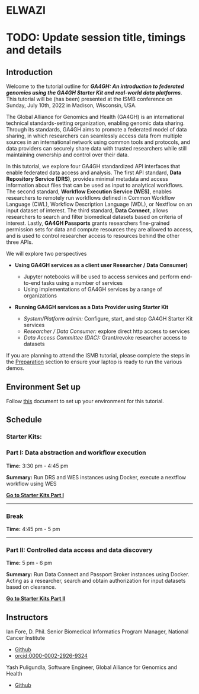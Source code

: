 # ELWAZI 
# TODO: Update session title, timings and details

## Introduction

Welcome to the tutorial outline for _**GA4GH: An introduction to federated genomics using the GA4GH Starter Kit and real-world data platforms**_. This tutorial will be (has been) presented at the ISMB conference on Sunday, July 10th, 2022 in Madison, Wisconsin, USA.

The Global Alliance for Genomics and Health (GA4GH) is an international technical standards-setting organization, enabling genomic data sharing. Through its standards, GA4GH aims to promote a federated model of data sharing, in which researchers can seamlessly access data from multiple sources in an international network using common tools and protocols, and data providers can securely share data with trusted researchers while still maintaining ownership and control over their data. 

In this tutorial, we explore four GA4GH standardized API interfaces that enable federated data access and analysis. The first API standard, **Data Repository Service (DRS)**, provides minimal metadata and access information about files that can be used as input to analytical workflows. The second standard, **Workflow Execution Service (WES)**, enables researchers to remotely run workflows defined in Common Workflow Language (CWL), Workflow Description Language (WDL), or Nextflow on an input dataset of interest. The third standard, **Data Connect**, allows researchers to search and filter biomedical datasets based on criteria of interest. Lastly, **GA4GH Passports** grants researchers fine-grained permission sets for data and compute resources they are allowed to access, and is used to control researcher access to resources behind the other three APIs.

We will explore two perspectives
* **Using GA4GH services as a client user Researcher / Data Consumer)**
  * Jupyter notebooks will be used to access services and perform end-to-end tasks using a number of services 
  * Using implementations of GA4GH services by a range of organizations
   
* **Running GA4GH services as a Data Provider using Starter Kit**
  * *System/Platform admin:* Configure, start, and stop GA4GH Starter Kit services 
  * *Researcher / Data Consumer:* explore direct http access to services
  * *Data Access Committee (DAC):* Grant/revoke researcher access to datasets
   
If you are planning to attend the ISMB tutorial, please complete the steps in the [Preparation](#preparation) section to ensure your laptop is ready to run the various demos.

## Environment Set up

Follow [this](https://docs.google.com/document/d/1n3UjQ1m0B1fG3LHFDPXx1OUw2uMzms5uANK76cngDyc/edit?usp=sharing) document to set up your environment for this tutorial.

## Schedule

### Starter Kits:
### Part I: Data abstraction and workflow execution

**Time:** 3:30 pm - 4:45 pm

**Summary:** Run DRS and WES instances using Docker, execute a nextflow workflow using WES

[**Go to Starter Kits Part I**](https://github.com/ga4gh/Get-Started-with-GA4GH-APIs/blob/main/sessions/starterkits/part_1_drs_wes/README.md)
***
### Break

**Time:** 4:45 pm - 5 pm
***
### Part II: Controlled data access and data discovery

**Time:** 5 pm - 6 pm

**Summary:** Run Data Connect and Passport Broker instances using Docker. Acting as a researcher, search and obtain authorization for input datasets based on clearance.

[**Go to Starter Kits Part II**](https://github.com/ga4gh/Get-Started-with-GA4GH-APIs/blob/main/sessions/starterkits/part_2_dataconnect_passports/README.md)

## Instructors

Ian Fore, D. Phil. Senior Biomedical Informatics Program Manager, National Cancer Institute
* [Github](https://github.com/ianfore)
* [orcid:0000-0002-2926-9324](http://identifiers.org/orcid:0000-0002-2926-9324)

Yash Puligundla, Software Engineer, Global Alliance for Genomics and Health
* [Github](https://github.com/yash-puligundla)